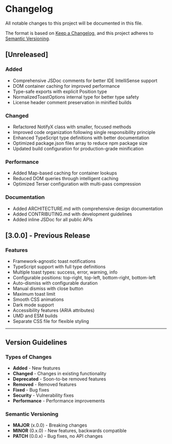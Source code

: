 # Changelog

All notable changes to this project will be documented in this file.

The format is based on [Keep a Changelog](https://keepachangelog.com/en/1.0.0/),
and this project adheres to [Semantic Versioning](https://semver.org/spec/v2.0.0.html).

## [Unreleased]

### Added
- Comprehensive JSDoc comments for better IDE IntelliSense support
- DOM container caching for improved performance
- Type-safe exports with explicit Position type
- NormalizedToastOptions internal type for better type safety
- License header comment preservation in minified builds

### Changed
- Refactored NotifyX class with smaller, focused methods
- Improved code organization following single responsibility principle
- Enhanced TypeScript type definitions with better documentation
- Optimized package.json files array to reduce npm package size
- Updated build configuration for production-grade minification

### Performance
- Added Map-based caching for container lookups
- Reduced DOM queries through intelligent caching
- Optimized Terser configuration with multi-pass compression

### Documentation
- Added ARCHITECTURE.md with comprehensive design documentation
- Added CONTRIBUTING.md with development guidelines
- Added inline JSDoc for all public APIs

## [3.0.0] - Previous Release

### Features
- Framework-agnostic toast notifications
- TypeScript support with full type definitions
- Multiple toast types: success, error, warning, info
- Configurable positions: top-right, top-left, bottom-right, bottom-left
- Auto-dismiss with configurable duration
- Manual dismiss with close button
- Maximum toast limit
- Smooth CSS animations
- Dark mode support
- Accessibility features (ARIA attributes)
- UMD and ESM builds
- Separate CSS file for flexible styling

---

## Version Guidelines

### Types of Changes
- **Added** - New features
- **Changed** - Changes in existing functionality
- **Deprecated** - Soon-to-be removed features
- **Removed** - Removed features
- **Fixed** - Bug fixes
- **Security** - Vulnerability fixes
- **Performance** - Performance improvements

### Semantic Versioning
- **MAJOR** (x.0.0) - Breaking changes
- **MINOR** (0.x.0) - New features, backwards compatible
- **PATCH** (0.0.x) - Bug fixes, no API changes
